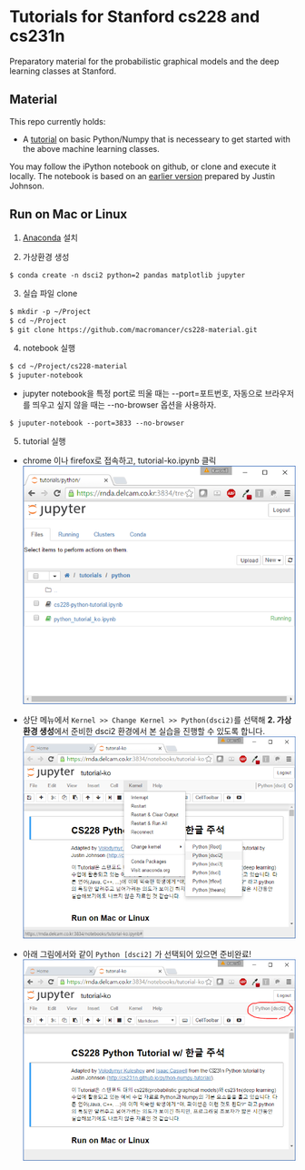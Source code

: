 # Tutorials for Stanford cs228 and cs231n

Preparatory material for the probabilistic graphical models and the deep learning classes at Stanford.

## Material

This repo currently holds:

* A [tutorial](https://github.com/kuleshov/cs228-material/blob/master/tutorials/python/cs228-python-tutorial.ipynb) on basic Python/Numpy that is necesseary to get started with the above machine learning classes.

You may follow the iPython notebook on github, or clone and execute it locally.
The notebook is based on an [earlier version](http://cs231n.github.io/python-numpy-tutorial/) prepared by Justin Johnson.


## Run on Mac or Linux

1. [Anaconda](https://www.continuum.io/downloads) 설치

2.  가상환경 생성
```
$ conda create -n dsci2 python=2 pandas matplotlib jupyter
```

3. 실습 파일 clone
```
$ mkdir -p ~/Project
$ cd ~/Project
$ git clone https://github.com/macromancer/cs228-material.git
```

4. notebook 실행
```
$ cd ~/Project/cs228-material
$ juputer-notebook
```
  - jupyter notebook을 특정 port로 띄울 때는 --port=포트번호, 자동으로 브라우저를 띄우고 싶지 않을 때는 --no-browser 옵션을 사용하자.
```
$ juputer-notebook --port=3833 --no-browser
```

5. tutorial 실행
  - chrome 이나 firefox로 접속하고, tutorial-ko.ipynb 클릭
  ![nb01](./imgs/nb01.png)


  - 상단 메뉴에서 `Kernel >> Change Kernel >> Python(dsci2)`를 선택해 **2. 가상환경 생성**에서 준비한 dsci2 환경에서 본 실습을 진행할 수 있도록 합니다.
  ![nb02](./imgs/nb02.png)
  
  
  - 아래 그림에서와 같이 `Python [dsci2]` 가 선택되어 있으면 준비완료!
  ![nb03](./imgs/nb03.png)
